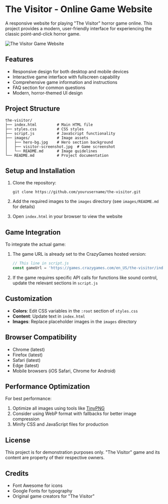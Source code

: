 # The Visitor - Online Game Website

A responsive website for playing "The Visitor" horror game online. This project provides a modern, user-friendly interface for experiencing the classic point-and-click horror game.

![The Visitor Game Website](images/visitor-screenshot.jpg)

## Features

- Responsive design for both desktop and mobile devices
- Interactive game interface with fullscreen capability
- Comprehensive game information and instructions
- FAQ section for common questions
- Modern, horror-themed UI design

## Project Structure

```
the-visitor/
├── index.html         # Main HTML file
├── styles.css         # CSS styles
├── script.js          # JavaScript functionality
├── images/            # Image assets
│   ├── hero-bg.jpg    # Hero section background
│   ├── visitor-screenshot.jpg  # Game screenshot
│   └── README.md      # Image guidelines
└── README.md          # Project documentation
```

## Setup and Installation

1. Clone the repository:
   ```
   git clone https://github.com/yourusername/the-visitor.git
   ```

2. Add the required images to the `images` directory (see `images/README.md` for details)

3. Open `index.html` in your browser to view the website

## Game Integration

To integrate the actual game:

1. The game URL is already set to the CrazyGames hosted version:
   ```javascript
   // This line in script.js
   const gameUrl = 'https://games.crazygames.com/en_US/the-visitor/index.html';
   ```

2. If the game requires specific API calls for functions like sound control, update the relevant sections in `script.js`

## Customization

- **Colors**: Edit CSS variables in the `:root` section of `styles.css`
- **Content**: Update text in `index.html`
- **Images**: Replace placeholder images in the `images` directory

## Browser Compatibility

- Chrome (latest)
- Firefox (latest)
- Safari (latest)
- Edge (latest)
- Mobile browsers (iOS Safari, Chrome for Android)

## Performance Optimization

For best performance:

1. Optimize all images using tools like [TinyPNG](https://tinypng.com/)
2. Consider using WebP format with fallbacks for better image compression
3. Minify CSS and JavaScript files for production

## License

This project is for demonstration purposes only. "The Visitor" game and its content are property of their respective owners.

## Credits

- Font Awesome for icons
- Google Fonts for typography
- Original game creators for "The Visitor"